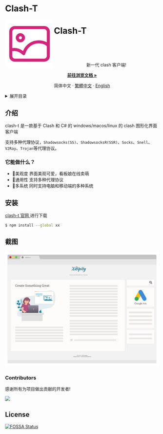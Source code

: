 # Clash-T

<img src="./doc/logo.png" alt="logo" width="160" height="160" align="left" />
<h1>Clash-T</h1>

<br /><br /><br />
<div>
    <p align="center">新一代 clash 客户端!</p>
    <p align="center"><a href="#"><strong>前往浏览文档 »</strong></a></p>
    <p align="center">
    <a>简体中文</a>
    ·
    <a href="/README_zh-TW.md">繁體中文</a>
    ·
    <a href="/README.md">English</a>
<!-- [English](README_en-US.md) | [日本語](README_ja-JP.md) | [한국어](README_ko-KR.md)>
</div>

![](https://raw.githubusercontent.com/othneildrew/Best-README-Template/master/images/screenshot.png)

[![Build status](https://ci.appveyor.com/api/projects/status/yi0usrmfb98vwc6m?svg=true)](https://ci.appveyor.com/project/andatoshiki/clash-t)

> Clash-T client, WIP

>焕然一新，全新 clash 客户端带来绝佳体验! 
      </a>
</p>

![Alt](https://repobeats.axiom.co/api/embed/ad0ea5aeed4f94795efa42a6ab0ee41313bccc31.svg "Repobeats analytics image")


<!-- TABLE OF CONTENTS -->
<details>
  <summary>展开目录</summary>
  <ol>
    <li><a href="#recommend">介绍</a></li>
    <li>
      <a href="#install">安装</a>
    </li>
    <li>
      <a href="#screenshot">截图</a>
    </li>
    <li>
      <a href="#contributors">Contributors</a>
    </li>
    <li>
      <a href="#license">License</a>
    </li>
  </ol>
</details>

<div id="recommend">

##  介绍

clash-t 是一款基于 Clash 和 C# 的 windows/macos/linux 的 clash 图形化界面客户端

支持多种代理协议，`Shadowsocks(SS)`、`ShadowsocksR(SSR)`、`Socks`、`Snell`、`V2Ray`、`Trojan`等代理协议。

### 它能做什么？

- 💖美观度 界面美观可爱，看板娘在线卖萌
- 📂通用性 支持多种代理协议
- 💽多系统 同时支持电脑和移动端的多种系统

</div>

<div id="install">

## 安装

<a href="#"> clash-t 官网 </a>进行下载

```sh
$ npm install --global xx
```

</div>

<div id="screenshot">

## 截图
![](https://raw.githubusercontent.com/othneildrew/Best-README-Template/master/images/screenshot.png)

</div>

<div id="contributors">

### Contributors

感谢所有为项目做出贡献的开发者!

<a href="https://github.com/toshikidev/clash-t/graphs/contributors">
  <img src="https://contrib.rocks/image?repo=toshikidev/clash-t" />
</a>

</div>
<div id="license" >

## License

[![FOSSA Status](https://app.fossa.com/api/projects/git%2Bgithub.com%2Fandatoshiki%2Ftoshiki-proxypool.svg?type=large)](https://app.fossa.com/projects/git%2Bgithub.com%2Fandatoshiki%2Ftoshiki-proxypool?ref=badge_large)
</div>
